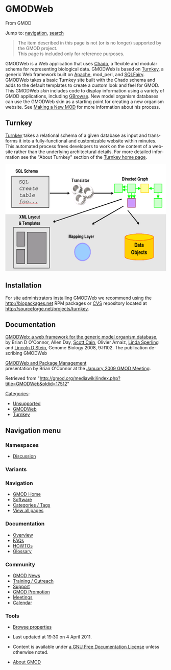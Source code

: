 <div id="mw-page-base" class="noprint">

</div>

<div id="mw-head-base" class="noprint">

</div>

<div id="content" class="mw-body" role="main">

<span id="top"></span>

<div id="mw-js-message" style="display:none;">

</div>



# <span dir="auto">GMODWeb</span>

<div id="bodyContent">

<div id="siteSub">

From GMOD

</div>

<div id="contentSub">

</div>

<div id="jump-to-nav" class="mw-jump">

Jump to: [navigation](#mw-navigation), [search](#p-search)

</div>

<div id="mw-content-text" class="mw-content-ltr" lang="en" dir="ltr">

> The item described in this page is not (or is no longer) supported by
> the GMOD project.  
> This page is included only for reference purposes.

GMODWeb is a Web application that uses
<a href="Chado" class="mw-redirect" title="Chado">Chado</a>, a flexible
and modular schema for representing biological data. GMODWeb is based on
[Turnkey](Turnkey "Turnkey"), a generic Web framework built on
<a href="http://apache.org" class="external text"
rel="nofollow">Apache</a>, mod_perl, and
<a href="http://sqlfairy.sourceforge.net/" class="external text"
rel="nofollow">SQLFairy</a>. GMODWeb takes a basic Turnkey site built
with the Chado schema and adds to the default templates to create a
custom look and feel for GMOD. This GMODWeb *skin* includes code to
display information using a variety of GMOD applications, including
[GBrowse](GBrowse.1 "GBrowse"). New model organism databases can use the
GMODWeb skin as a starting point for creating a new organism website.
See <a
href="http://radius.genomics.ctrl.ucla.edu/turnkey/pmwiki.php?n=Main.NewMod"
class="external text" rel="nofollow">Making a New MOD</a> for more
information about his process.

## <span id="Turnkey" class="mw-headline">Turnkey</span>

[Turnkey](Turnkey "Turnkey") takes a relational schema of a given
database as input and transforms it into a fully-functional and
customizable website within minutes. This automated process frees
developers to work on the content of a website rather than the
underlying architectural details. For more detailed information see the
"About Turnkey" section of the
<a href="http://genome.ucla.edu/turnkey/" class="external text"
rel="nofollow">Turnkey home page</a>.

  
<a href="File:Turnkey.png" class="image"><img
src="../mediawiki/images/1/1b/Turnkey.png" width="552" height="335"
alt="Turnkey.png" /></a>

  

## <span id="Installation" class="mw-headline">Installation</span>

For site administrators installing GMODWeb we recommend using the
<a href="http://biopackages.net" class="external free"
rel="nofollow">http://biopackages.net</a> RPM packages or
[CVS](Glossary#CVS "Glossary") repository located at
<a href="http://sourceforge.net/projects/turnkey" class="external free"
rel="nofollow">http://sourceforge.net/projects/turnkey</a>.

## <span id="Documentation" class="mw-headline">Documentation</span>

<a href="http://genomebiology.com/2008/9/6/R102" class="external text"
rel="nofollow">GMODWeb: a web framework for the generic model organism
database</a>,  
by Brian D O'Connor, Allen Day, [Scott Cain](User:Scott "User:Scott"),
Olivier Arnaiz, [Linda Sperling](User:Sperling "User:Sperling") and
[Lincoln D Stein](User:Lstein "User:Lstein"), Genome Biology 2008,
9:R102. The publication describing GMODWeb

[GMODWeb and Package Management](File:Jan2009GMODWebAndPackages.pdf "File:Jan2009GMODWebAndPackages.pdf")  
presentation by Brian O'Connor at the [January 2009 GMOD
Meeting](January_2009_GMOD_Meeting#GMODWeb_and_Package_Management "January 2009 GMOD Meeting").

</div>

<div class="printfooter">

Retrieved from
"<http://gmod.org/mediawiki/index.php?title=GMODWeb&oldid=17512>"

</div>

<div id="catlinks" class="catlinks">

<div id="mw-normal-catlinks" class="mw-normal-catlinks">

[Categories](Special:Categories "Special:Categories"):

- [Unsupported](Category:Unsupported "Category:Unsupported")
- [GMODWeb](Category:GMODWeb "Category:GMODWeb")
- [Turnkey](Category:Turnkey "Category:Turnkey")

</div>

</div>

<div class="visualClear">

</div>

</div>

</div>

<div id="mw-navigation">

## Navigation menu

<div id="mw-head">



<div id="left-navigation">

<div id="p-namespaces" class="vectorTabs" role="navigation"
aria-labelledby="p-namespaces-label">

### Namespaces


- <span id="ca-talk"><a
  href="http://gmod.org/mediawiki/index.php?title=Talk:GMODWeb&amp;action=edit&amp;redlink=1"
  accesskey="t"
  title="Discussion about the content page [t]">Discussion</a></span>

</div>

<div id="p-variants" class="vectorMenu emptyPortlet" role="navigation"
aria-labelledby="p-variants-label">

### 

### Variants[](#)

<div class="menu">

</div>

</div>

</div>





</div>

</div>

</div>

<div id="mw-panel">

<div id="p-logo" role="banner">

<a href="Main_Page"
style="background-image: url(../images/GMOD-cogs.png);"
title="Visit the main page"></a>

</div>

<div id="p-Navigation" class="portal" role="navigation"
aria-labelledby="p-Navigation-label">

### Navigation

<div class="body">

- <span id="n-GMOD-Home">[GMOD Home](Main_Page)</span>
- <span id="n-Software">[Software](GMOD_Components)</span>
- <span id="n-Categories-.2F-Tags">[Categories /
  Tags](Categories)</span>
- <span id="n-View-all-pages">[View all pages](Special:AllPages)</span>

</div>

</div>

<div id="p-Documentation" class="portal" role="navigation"
aria-labelledby="p-Documentation-label">

### Documentation

<div class="body">

- <span id="n-Overview">[Overview](Overview)</span>
- <span id="n-FAQs">[FAQs](Category:FAQ)</span>
- <span id="n-HOWTOs">[HOWTOs](Category:HOWTO)</span>
- <span id="n-Glossary">[Glossary](Glossary)</span>

</div>

</div>

<div id="p-Community" class="portal" role="navigation"
aria-labelledby="p-Community-label">

### Community

<div class="body">

- <span id="n-GMOD-News">[GMOD News](GMOD_News)</span>
- <span id="n-Training-.2F-Outreach">[Training /
  Outreach](Training_and_Outreach)</span>
- <span id="n-Support">[Support](Support)</span>
- <span id="n-GMOD-Promotion">[GMOD Promotion](GMOD_Promotion)</span>
- <span id="n-Meetings">[Meetings](Meetings)</span>
- <span id="n-Calendar">[Calendar](Calendar)</span>

</div>

</div>

<div id="p-tb" class="portal" role="navigation"
aria-labelledby="p-tb-label">

### Tools

<div class="body">


- <span id="t-smwbrowselink"><a href="Special:Browse/GMODWeb" rel="smw-browse">Browse properties</a></span>


</div>

</div>

</div>

</div>

<div id="footer" role="contentinfo">

- <span id="footer-info-lastmod">Last updated at 19:30 on 4 April
  2011.</span>
<!-- - <span id="footer-info-viewcount">59,265 page views.</span> -->
- <span id="footer-info-copyright">Content is available under
  <a href="http://www.gnu.org/licenses/fdl-1.3.html" class="external"
  rel="nofollow">a GNU Free Documentation License</a> unless otherwise
  noted.</span>

<!-- -->

- <span id="footer-places-about">[About
  GMOD](GMOD:About "GMOD:About")</span>

<!-- -->






</div>
